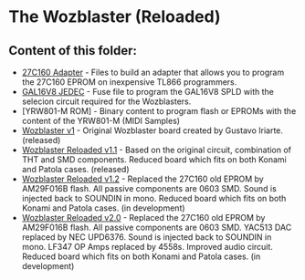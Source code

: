 # The Wozblaster (Reloaded)

## Content of this folder:

* [27C160 Adapter](/hardware/27c160-tl866-adapter) - Files to build an adapter that allows you to program the 27C160 EPROM on inexpensive TL866 programmers.
* [GAL16V8 JEDEC](/hardware/gal16v8d) - Fuse file to program the GAL16V8 SPLD with the selecion circuit required for the Wozblasters.
* [YRW801-M ROM] - Binary content to program flash or EPROMs with the content of the YRW801-M (MIDI Samples)
* [Wozblaster v1](hardware/v1) - Original Wozblaster board created by Gustavo Iriarte. (released)
* [Wozblaster Reloaded v1.1](/hardware/reloaded_v1.1) - Based on the original circuit, combination of THT and SMD components. Reduced board which fits on both Konami and Patola cases. (released)
* [Wozblaster Reloaded v1.2](/hardware/reloaded_v1.2) - Replaced the 27C160 old EPROM by AM29F016B flash. All passive components are 0603 SMD. Sound is injected back to SOUNDIN in mono. Reduced board which fits on both Konami and Patola cases. (in development)
* [Wozblaster Reloaded v2.0](/hardware/reloaded_v2) - Replaced the 27C160 old EPROM by AM29F016B flash. All passive components are 0603 SMD. YAC513 DAC replaced by NEC UPD6376. Sound is injected back to SOUNDIN in mono. LF347 OP Amps replaced by 4558s. Improved audio circuit. Reduced board which fits on both Konami and Patola cases. (in development)
